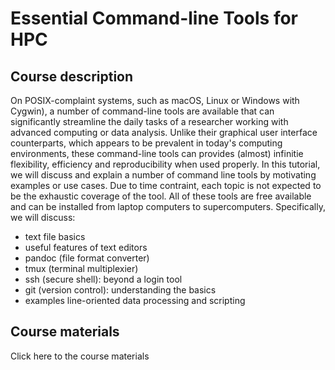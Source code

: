 # Essential Command-line Tools for HPC

## Course description

On POSIX-complaint systems, such as macOS, Linux or Windows with Cygwin), a
number of command-line tools are available that can significantly streamline the
daily tasks of a researcher working with advanced computing or data analysis.
Unlike their graphical user interface counterparts, which appears to be
prevalent in today's computing environments, these command-line tools can
provides (almost) infinitie flexibility, efficiency and reproducibility when
used properly.  In this tutorial, we will discuss and explain a number of
command line tools by motivating examples or use cases.  Due to time contraint,
each topic is not expected to be the exhaustic coverage of the tool.  All of
these tools are free available and can be installed from laptop computers to
supercomputers.  Specifically, we will discuss:

- text file basics
- useful features of text editors
- pandoc (file format converter)
- tmux (terminal multiplexier)
- ssh (secure shell): beyond a login tool
- git (version control): understanding the basics
- examples line-oriented data processing and scripting

## Course materials

Click here to the course materials

